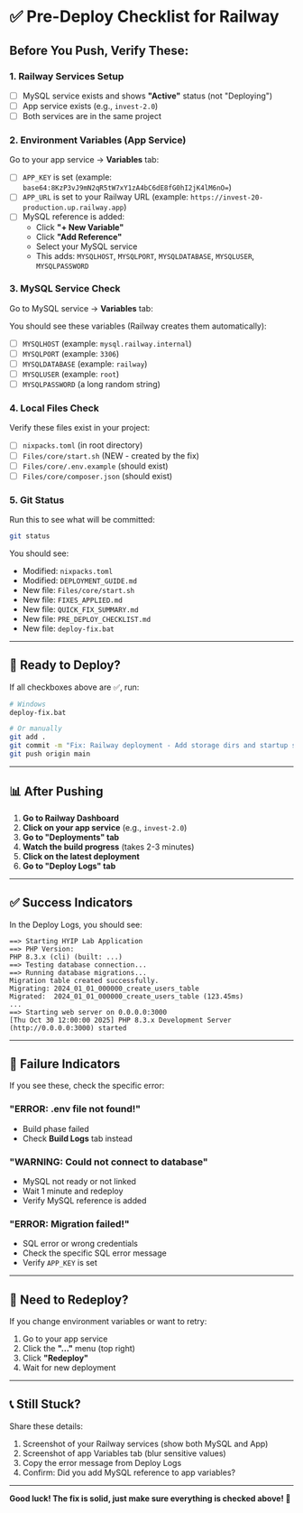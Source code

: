 # ✅ Pre-Deploy Checklist for Railway

## Before You Push, Verify These:

### 1. Railway Services Setup
- [ ] MySQL service exists and shows **"Active"** status (not "Deploying")
- [ ] App service exists (e.g., `invest-2.0`)
- [ ] Both services are in the same project

### 2. Environment Variables (App Service)
Go to your app service → **Variables** tab:

- [ ] `APP_KEY` is set (example: `base64:8KzP3vJ9mN2qR5tW7xY1zA4bC6dE8fG0hI2jK4lM6nO=`)
- [ ] `APP_URL` is set to your Railway URL (example: `https://invest-20-production.up.railway.app`)
- [ ] MySQL reference is added:
  - Click **"+ New Variable"**
  - Click **"Add Reference"**
  - Select your MySQL service
  - This adds: `MYSQLHOST`, `MYSQLPORT`, `MYSQLDATABASE`, `MYSQLUSER`, `MYSQLPASSWORD`

### 3. MySQL Service Check
Go to MySQL service → **Variables** tab:

You should see these variables (Railway creates them automatically):
- [ ] `MYSQLHOST` (example: `mysql.railway.internal`)
- [ ] `MYSQLPORT` (example: `3306`)
- [ ] `MYSQLDATABASE` (example: `railway`)
- [ ] `MYSQLUSER` (example: `root`)
- [ ] `MYSQLPASSWORD` (a long random string)

### 4. Local Files Check
Verify these files exist in your project:

- [ ] `nixpacks.toml` (in root directory)
- [ ] `Files/core/start.sh` (NEW - created by the fix)
- [ ] `Files/core/.env.example` (should exist)
- [ ] `Files/core/composer.json` (should exist)

### 5. Git Status
Run this to see what will be committed:
```bash
git status
```

You should see:
- Modified: `nixpacks.toml`
- Modified: `DEPLOYMENT_GUIDE.md`
- New file: `Files/core/start.sh`
- New file: `FIXES_APPLIED.md`
- New file: `QUICK_FIX_SUMMARY.md`
- New file: `PRE_DEPLOY_CHECKLIST.md`
- New file: `deploy-fix.bat`

---

## 🚀 Ready to Deploy?

If all checkboxes above are ✅, run:

```bash
# Windows
deploy-fix.bat

# Or manually
git add .
git commit -m "Fix: Railway deployment - Add storage dirs and startup script"
git push origin main
```

---

## 📊 After Pushing

1. **Go to Railway Dashboard**
2. **Click on your app service** (e.g., `invest-2.0`)
3. **Go to "Deployments" tab**
4. **Watch the build progress** (takes 2-3 minutes)
5. **Click on the latest deployment**
6. **Go to "Deploy Logs" tab**

---

## ✅ Success Indicators

In the Deploy Logs, you should see:

```
==> Starting HYIP Lab Application
==> PHP Version:
PHP 8.3.x (cli) (built: ...)
==> Testing database connection...
==> Running database migrations...
Migration table created successfully.
Migrating: 2024_01_01_000000_create_users_table
Migrated:  2024_01_01_000000_create_users_table (123.45ms)
...
==> Starting web server on 0.0.0.0:3000
[Thu Oct 30 12:00:00 2025] PHP 8.3.x Development Server (http://0.0.0.0:3000) started
```

---

## 🚨 Failure Indicators

If you see these, check the specific error:

### "ERROR: .env file not found!"
- Build phase failed
- Check **Build Logs** tab instead

### "WARNING: Could not connect to database"
- MySQL not ready or not linked
- Wait 1 minute and redeploy
- Verify MySQL reference is added

### "ERROR: Migration failed!"
- SQL error or wrong credentials
- Check the specific SQL error message
- Verify `APP_KEY` is set

---

## 🔄 Need to Redeploy?

If you change environment variables or want to retry:

1. Go to your app service
2. Click the **"..."** menu (top right)
3. Click **"Redeploy"**
4. Wait for new deployment

---

## 📞 Still Stuck?

Share these details:
1. Screenshot of your Railway services (show both MySQL and App)
2. Screenshot of app Variables tab (blur sensitive values)
3. Copy the error message from Deploy Logs
4. Confirm: Did you add MySQL reference to app variables?

---

**Good luck! The fix is solid, just make sure everything is checked above! 🚀**

